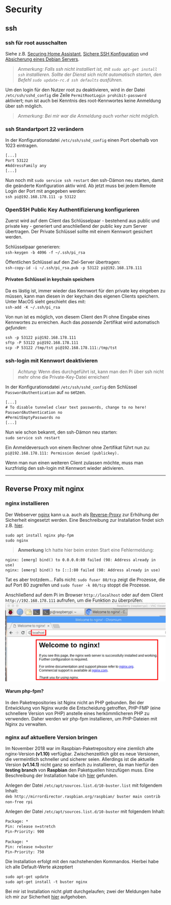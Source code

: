 # Security
## ssh
###	ssh für root ausschalten
Siehe z.B. [Securing Home Assistant](https://www.home-assistant.io/docs/configuration/securing), [Sichere SSH Konfiguration](https://blog.buettner.xyz/sichere-ssh-konfiguration) und [Absicherung eines Debian Servers](https://www.thomas-krenn.com/de/wiki/Absicherung_eines_Debian_Servers#SSH_Konfiguration).
> *Anmerkung: Falls ssh nicht installiert ist, mit `sudo apt-get install ssh` installieren. Sollte der Dienst sich nicht automatisch starten, den Befehl `sudo update-rc.d ssh defaults` ausführen.*

Um den login für den Nutzer root zu deaktivieren, wird in der Datei `/etc/ssh/sshd_config` die Zeile `PermitRootLogin prohibit-password` aktiviert; nun ist auch bei Kenntnis des root-Kennwortes keine Anmeldung über ssh möglich.
> *Anmerkung: Bei mir war die Anmeldung auch vorher nicht möglich.*

### ssh Standartport 22 verändern
In der Konfigurationsdatei `/etc/ssh/sshd_config` einen Port oberhalb von 1023 eintragen.
```
[...]
Port 53122
#AddressFamily any
[...]
```
Nun noch mit `sudo service ssh restart` den ssh-Dämon neu starten, damit die geänderte Konfiguration aktiv wird. Ab jetzt muss bei jedem Remote Login der Port mit angegeben werden:  
`ssh pi@192.168.178.111 -p 53122`

### OpenSSH Public Key Authentifizierung konfigurieren
Zuerst wird auf dem Client das Schlüsselpaar - bestehend aus public und private key - generiert und anschließend der public key zum Server übertragen. Der Private Schlüssel sollte mit einem Kennwort gesichert werden.

Schlüsselpaar generieren:  
`ssh-keygen -b 4096 -f ~/.ssh/pi_rsa`

Öffentlichen Schlüssel auf den Ziel-Server übertragen:  
`ssh-copy-id -i ~/.ssh/pi_rsa.pub -p 53122 pi@192.168.178.111`

#### Privaten Schlüssel in keychain speichern
Da es lästig ist, immer wieder das Kennwort für den private key eingeben zu müssen, kann man diesen in der keychain des eigenen Clients speichern. Unter MacOS sieht geschieht dies mit:  
`ssh-add -K ~/.ssh/pi_rsa`

Von nun ist es möglich, von diesem Client den Pi ohne Eingabe eines Kennwortes zu erreichen. Auch das _passende_ Zertifikat wird automatisch _gefunden_:
```
ssh -p 53122 pi@192.168.178.111
sftp -P 53122 pi@192.168.178.111
scp -P 53122 /tmp/tst pi@192.168.178.111:/tmp/tst
```

### ssh-login mit Kennwort deaktivieren
>*Achtung:* Wenn dies durchgeführt ist, kann man den Pi über ssh nicht mehr ohne die Private-Key-Datei erreichen!

In der Konfigurationsdatei `/etc/ssh/sshd_config` den Schlüssel `PasswordAuthentication` auf `no` setzen.
```
[...]
# To disable tunneled clear text passwords, change to no here!
PasswordAuthentication no
#PermitEmptyPasswords no
[...]
```

Nun wie schon bekannt, den ssh-Dämon neu starten:  
`sudo service ssh restart`

Ein Anmeldeversuch von einem Rechner ohne Zertifikat führt nun zu:  
`pi@192.168.178.111: Permission denied (publickey).`

Wenn man nun einen weiteren Client zulassen möchte, muss man kurzfristig den ssh-login mit Kennwort wieder aktivieren.

---
## Reverse Proxy mit nginx
### nginx installieren
Der Webserver [nginx](https://de.wikipedia.org/wiki/Nginx) kann u.a. auch als [Reverse-Proxy](https://de.wikipedia.org/wiki/Reverse_Proxy) zur Erhöhung der Sicherheit eingesetzt werden. Eine Beschreibung zur Installation findet sich z.B.  [hier](https://howtoraspberrypi.com/install-nginx-raspbian-and-accelerate-your-raspberry-web-server).
```
sudo apt install nginx php-fpm
sudo nginx
```

>**Anmerkung** Ich hatte hier beim ersten Start eine Fehlermeldung:
```
nginx: [emerg] bind() to 0.0.0.0:80 failed (98: Address already in use)
nginx: [emerg] bind() to [::]:80 failed (98: Address already in use)
```
Tat es aber trotzdem... Falls nicht:
`sudo fuser 80/tcp` zeigt die Prozesse, die auf Port 80 zugreifen und `sudo fuser -k 80/tcp` stoppt die Prozesse.

Anschließend auf dem Pi im Browser `http://localhost` oder auf dem Client `http://192.168.178.111` aufrufen, um die Funktion zu überprüfen:
<img src="../images4git/nginx-welcome.jpg" width="700">

#### Warum php-fpm?
In den Paketrepositories ist Nginx nicht an PHP gebunden. Bei der Entwicklung von Nginx wurde die Entscheidung getroffen, PHP-FMP (eine schnellere Version von PHP) anstelle eines herkömmlicheren PHP zu verwenden. Daher werden wir php-fpm installieren, um PHP-Dateien mit Nginx zu verwalten.

### nginx auf aktuellere Version bringen
Im November 2018 war im Raspbian-Paketrepository eine ziemlich alte nginx-Version **(v1.10)** verfügbar. Zwischenzeitlich gibt es neue Versionen, die vermeintlich schneller und sicherer seien. Allerdings ist die aktuelle Version **(v1.14.1)** nicht ganz so einfach zu installieren, da man hierfür den **testing branch** von **Raspbian** den Paketquellen hinzufügen muss. Eine Beschreibung der Installation habe ich [hier](https://getgrav.org/blog/raspberrypi-nginx-php7-dev) gefunden.

Anlegen der Datei `/etc/apt/sources.list.d/10-buster.list` mit folgendem Inhalt:  
`deb http://mirrordirector.raspbian.org/raspbian/ buster main contrib non-free rpi`

Anlegen der Datei `/etc/apt/sources.list.d/10-buster` mit folgendem Inhalt:  
```
Package: *
Pin: release n=stretch
Pin-Priority: 900

Package: *
Pin: release n=buster
Pin-Priority: 750
```

Die Installation erfolgt mit den nachstehenden Kommandos. Hierbei habe ich alle Default-Werte akzeptiert
```shell
sudo apt-get update
sudo apt-get install -t buster nginx
```

Bei mir ist Installation nicht _glatt_ durchgelaufen; zwei der Meldungen habe ich mir zur Sicherheit [hier](./nginx_update_errors.md) aufgehoben.

